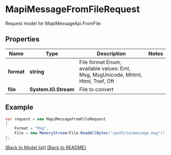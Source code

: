 
# MapiMessageFromFileRequest

Request model for MapiMessageApi.FromFile

## Properties

Name | Type | Description | Notes
---- | ---- | ----------- | -----
**format** |**string**|File format Enum, available values: Eml, Msg, MsgUnicode, Mhtml, Html, Tnef, Oft |
**file** |**System.IO.Stream**|File to convert |

## Example
```csharp
var request = new MapiMessageFromFileRequest
{ 
    Format = "Msg",
    File = new MemoryStream(File.ReadAllBytes("/path/to/message.msg"))
};
```

[[Back to Model list]](Models.md) [[Back to README]](README.md)
